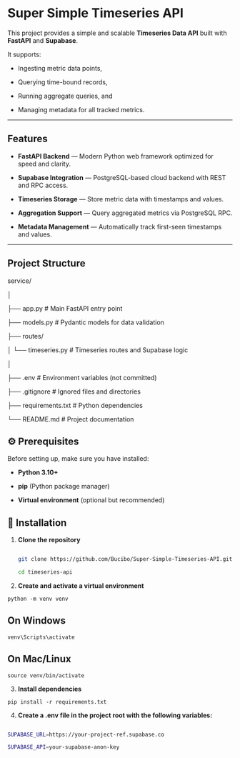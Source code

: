 # Super Simple Timeseries API


This project provides a simple and scalable **Timeseries Data API** built with **FastAPI** and **Supabase**.  

It supports:

- Ingesting metric data points,

- Querying time-bound records,

- Running aggregate queries, and

- Managing metadata for all tracked metrics.

---

## Features


- **FastAPI Backend** — Modern Python web framework optimized for speed and clarity.

- **Supabase Integration** — PostgreSQL-based cloud backend with REST and RPC access.

- **Timeseries Storage** — Store metric data with timestamps and values.

- **Aggregation Support** — Query aggregated metrics via PostgreSQL RPC.

- **Metadata Management** — Automatically track first-seen timestamps and values.

---

## Project Structure


service/

│

├── app.py # Main FastAPI entry point

├── models.py # Pydantic models for data validation

├── routes/

│ └── timeseries.py # Timeseries routes and Supabase logic

│

├── .env # Environment variables (not committed)

├── .gitignore # Ignored files and directories

├── requirements.txt # Python dependencies

└── README.md # Project documentation


## ⚙️ Prerequisites


Before setting up, make sure you have installed:


- **Python 3.10+**

- **pip** (Python package manager)

- **Virtual environment** (optional but recommended)

## 🧰 Installation

1. **Clone the repository**

   ```bash

   git clone https://github.com/Bucibo/Super-Simple-Timeseries-API.git

   cd timeseries-api


2. **Create and activate a virtual environment**

  `python -m venv venv`

## On Windows

  `venv\Scripts\activate`

## On Mac/Linux

  `source venv/bin/activate`

3. **Install dependencies**
   
  `pip install -r requirements.txt`


4. **Create a .env file in the project root with the following variables:**

```bash

SUPABASE_URL=https://your-project-ref.supabase.co

SUPABASE_API=your-supabase-anon-key
